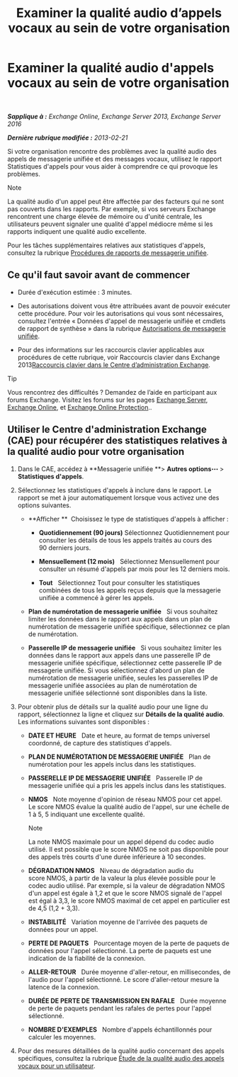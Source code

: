 ﻿---
title: 'Examiner la qualité audio d’appels vocaux au sein de votre organisation'
TOCTitle: Examiner la qualité audio d'appels vocaux au sein de votre organisation
ms:assetid: 8a87694b-1678-4a01-859f-5ad3b2c73db5
ms:mtpsurl: https://technet.microsoft.com/fr-fr/library/JJ659069(v=EXCHG.150)
ms:contentKeyID: 50555430
ms.date: 05/23/2018
mtps_version: v=EXCHG.150
ms.translationtype: MT
---

# Examiner la qualité audio d'appels vocaux au sein de votre organisation

 

_**Sapplique à :** Exchange Online, Exchange Server 2013, Exchange Server 2016_

_**Dernière rubrique modifiée :** 2013-02-21_

Si votre organisation rencontre des problèmes avec la qualité audio des appels de messagerie unifiée et des messages vocaux, utilisez le rapport Statistiques d'appels pour vous aider à comprendre ce qui provoque les problèmes.

> [!NOTE]
> La qualité audio d'un appel peut être affectée par des facteurs qui ne sont pas couverts dans les rapports. Par exemple, si vos serveurs Exchange rencontrent une charge élevée de mémoire ou d'unité centrale, les utilisateurs peuvent signaler une qualité d'appel médiocre même si les rapports indiquent une qualité audio excellente.


Pour les tâches supplémentaires relatives aux statistiques d'appels, consultez la rubrique [Procédures de rapports de messagerie unifiée](um-reports-procedures-exchange-2013-help.md).

## Ce qu'il faut savoir avant de commencer

  - Durée d'exécution estimée : 3 minutes.

  - Des autorisations doivent vous être attribuées avant de pouvoir exécuter cette procédure. Pour voir les autorisations qui vous sont nécessaires, consultez l'entrée « Données d'appel de messagerie unifiée et cmdlets de rapport de synthèse » dans la rubrique [Autorisations de messagerie unifiée](unified-messaging-permissions-exchange-2013-help.md).

  - Pour des informations sur les raccourcis clavier applicables aux procédures de cette rubrique, voir Raccourcis clavier dans Exchange 2013[Raccourcis clavier dans le Centre d’administration Exchange](keyboard-shortcuts-in-the-exchange-admin-center-exchange-online-protection-help.md).

> [!TIP]
> Vous rencontrez des difficultés ? Demandez de l’aide en participant aux forums Exchange. Visitez les forums sur les pages <a href="https://go.microsoft.com/fwlink/p/?linkid=60612">Exchange Server</a>, <a href="https://go.microsoft.com/fwlink/p/?linkid=267542">Exchange Online</a>, et <a href="https://go.microsoft.com/fwlink/p/?linkid=285351">Exchange Online Protection</a>..


## Utiliser le Centre d'administration Exchange (CAE) pour récupérer des statistiques relatives à la qualité audio pour votre organisation

1.  Dans le CAE, accédez à **Messagerie unifiée **\> **Autres options**![Icône Options supplémentaires](images/JJ150550.5381819e-3b21-4873-8714-e9b956290b28(EXCHG.150).gif "Icône Options supplémentaires") \> **Statistiques d'appels**.

2.  Sélectionnez les statistiques d'appels à inclure dans le rapport. Le rapport se met à jour automatiquement lorsque vous activez une des options suivantes.
    
      - **Afficher **  Choisissez le type de statistiques d'appels à afficher :
        
          - **Quotidiennement (90 jours)** Sélectionnez Quotidiennement pour consulter les détails de tous les appels traités au cours des 90 derniers jours.
        
          - **Mensuellement (12 mois)**   Sélectionnez Mensuellement pour consulter un résumé d'appels par mois pour les 12 derniers mois.
        
          - **Tout**   Sélectionnez Tout pour consulter les statistiques combinées de tous les appels reçus depuis que la messagerie unifiée a commencé à gérer les appels.
    
      - **Plan de numérotation de messagerie unifiée**   Si vous souhaitez limiter les données dans le rapport aux appels dans un plan de numérotation de messagerie unifiée spécifique, sélectionnez ce plan de numérotation.
    
      - **Passerelle IP de messagerie unifiée**   Si vous souhaitez limiter les données dans le rapport aux appels dans une passerelle IP de messagerie unifiée spécifique, sélectionnez cette passerelle IP de messagerie unifiée. Si vous sélectionnez d'abord un plan de numérotation de messagerie unifiée, seules les passerelles IP de messagerie unifiée associées au plan de numérotation de messagerie unifiée sélectionné sont disponibles dans la liste.

3.  Pour obtenir plus de détails sur la qualité audio pour une ligne du rapport, sélectionnez la ligne et cliquez sur **Détails de la qualité audio**. Les informations suivantes sont disponibles :
    
      - **DATE ET HEURE**   Date et heure, au format de temps universel coordonné, de capture des statistiques d'appels.
    
      - **PLAN DE NUMÉROTATION DE MESSAGERIE UNIFIÉE**   Plan de numérotation pour les appels inclus dans les statistiques.
    
      - **PASSERELLE IP DE MESSAGERIE UNIFIÉE**   Passerelle IP de messagerie unifiée qui a pris les appels inclus dans les statistiques.
    
      - **NMOS**   Note moyenne d'opinion de réseau NMOS pour cet appel. Le score NMOS évalue la qualité audio de l'appel, sur une échelle de 1 à 5, 5 indiquant une excellente qualité.
        
        > [!NOTE]
        > La note NMOS maximale pour un appel dépend du codec audio utilisé. Il est possible que le score NMOS ne soit pas disponible pour des appels très courts d'une durée inférieure à 10 secondes.
    
      - **DÉGRADATION NMOS**   Niveau de dégradation audio du score NMOS, à partir de la valeur la plus élevée possible pour le codec audio utilisé. Par exemple, si la valeur de dégradation NMOS d'un appel est égale à 1,2 et que le score NMOS signalé de l'appel est égal à 3,3, le score NMOS maximal de cet appel en particulier est de 4,5 (1,2 + 3,3).
    
      - **INSTABILITÉ**   Variation moyenne de l'arrivée des paquets de données pour un appel.
    
      - **PERTE DE PAQUETS**   Pourcentage moyen de la perte de paquets de données pour l'appel sélectionné. La perte de paquets est une indication de la fiabilité de la connexion.
    
      - **ALLER-RETOUR**   Durée moyenne d'aller-retour, en millisecondes, de l'audio pour l'appel sélectionné. Le score d'aller-retour mesure la latence de la connexion.
    
      - **DURÉE DE PERTE DE TRANSMISSION EN RAFALE**   Durée moyenne de perte de paquets pendant les rafales de pertes pour l'appel sélectionné.
    
      - **NOMBRE D'EXEMPLES**   Nombre d'appels échantillonnés pour calculer les moyennes.

4.  Pour des mesures détaillées de la qualité audio concernant des appels spécifiques, consultez la rubrique [Étude de la qualité audio des appels vocaux pour un utilisateur](investigate-the-audio-quality-of-voice-calls-for-a-user-exchange-2013-help.md).

